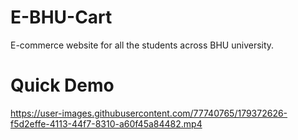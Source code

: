 # E-BHU-Cart
 E-commerce website for all the students across BHU university.
# Quick Demo
https://user-images.githubusercontent.com/77740765/179372626-f5d2effe-4113-44f7-8310-a60f45a84482.mp4




